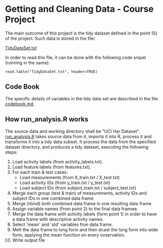 # Getting and Cleaning Data - Course Project 

The main outcome of this project is the tidy dataset defined in the point (5) of the project. Such data is stored in the file: 

[TidyDataSet.txt](./TidyDataSet.txt)

In order to read this file, it can be done with the following code snipet (running in the same):
	
	read.table("TidyDataSet.txt", header=TRUE)

## Code Book

The specific details of variables in the tidy data set are described in the file [codebook.md](./codebook.md).

## How run_analysis.R works

The source data and working directory shall be "UCI Har Dataset". [run_analysis.R](./run_analysis.R) takes source data from it, imports it into R, process it and transforms it into a tidy data subset. It process the data from the specified dataset directory, and produces a tidy dataset, executing the following steps:

 1) Load activity labels (from activity_labels.txt).
 2) Load feature labels (from features.txt).
 3) For each train & test cases:
 	- Load measurements (from X_train.txt / X_test.txt)
 	- Load activity IDs (from y_train.txt / y_test.txt)
 	- Load subject IDs (from subject_train.txt / subject_test.txt) 
 4) Merge each group (test & train) of measurements, activity IDs and subject IDs in one combined data frame
 5) Merge (rbind) both combined data frame in one resulting data frame
 6) Assign variable names (from point 2) to the final data framwe.
 7) Merge the data frame with activity labels (form point 1) in order to have a data frame with descriptive activity names.
 8) Select 'mean' and 'std' variables fron data frame.
 9) Melt the data frame to long form and then dcast the long form into wide form, applying the mean function on every ovservation.
10) Write output file



